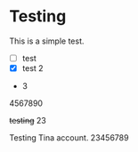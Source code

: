 # Testing

This is a simple test.

- [ ] test
- [x] test 2
- 3

4567890

~~testing~~ 23

Testing Tina account. 23456789